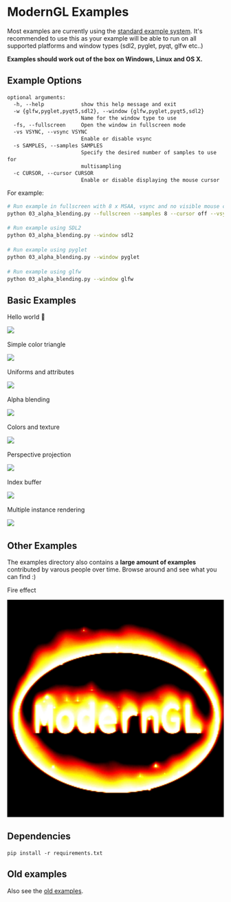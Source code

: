 # ModernGL Examples

Most examples are currently using the [standard example system](https://github.com/cprogrammer1994/ModernGL/tree/master/examples/window).
It's recommended to use this as your example will be able to run on all supported platforms and window types (sdl2, pyglet, pyqt, glfw etc..)

**Examples should work out of the box on Windows, Linux and OS X.**

## Example Options

```
optional arguments:
  -h, --help            show this help message and exit
  -w {glfw,pyglet,pyqt5,sdl2}, --window {glfw,pyglet,pyqt5,sdl2}
                        Name for the window type to use
  -fs, --fullscreen     Open the window in fullscreen mode
  -vs VSYNC, --vsync VSYNC
                        Enable or disable vsync
  -s SAMPLES, --samples SAMPLES
                        Specify the desired number of samples to use for
                        multisampling
  -c CURSOR, --cursor CURSOR
                        Enable or disable displaying the mouse cursor
```

For example:

```bash
# Run example in fullscreen with 8 x MSAA, vsync and no visible mouse cursor
python 03_alpha_blending.py --fullscreen --samples 8 --cursor off --vsync on

# Run example using SDL2
python 03_alpha_blending.py --window sdl2

# Run example using pyglet
python 03_alpha_blending.py --window pyglet

# Run example using glfw
python 03_alpha_blending.py --window glfw

```

## Basic Examples

Hello world :tada:

[![](preview_images/hello_world.png)](01_a_hello_world.py)

Simple color triangle

[![](preview_images/color_triangle.png)](01_b_simple_color_triangle.py)

Uniforms and attributes

[![](preview_images/uniforms_and_attributes.png)](02_uniforms_and_attributes.py)

Alpha blending

[![](preview_images/alpha_blending.png)](03_alpha_blending.py)

Colors and texture

[![](preview_images/colors_and_texture.png)](04_colors_and_texture.py)

Perspective projection

[![](preview_images/perspective_projection.png)](05_perspective_projection.py)

Index buffer

[![](preview_images/index_buffer.png)](06_index_buffer.py)

Multiple instance rendering

[![](preview_images/multiple_instance_rendering.png)](07_multiple_instance_rendering.py)

## Other Examples

The examples directory also contains a **large amount of examples** contributed
by varous people over time. Browse around and see what you can find :)

Fire effect

[![](preview_images/fire_effect.gif)](fire_effect.py)


## Dependencies

```
pip install -r requirements.txt
```

## Old examples

Also see the [old examples](old-examples).
